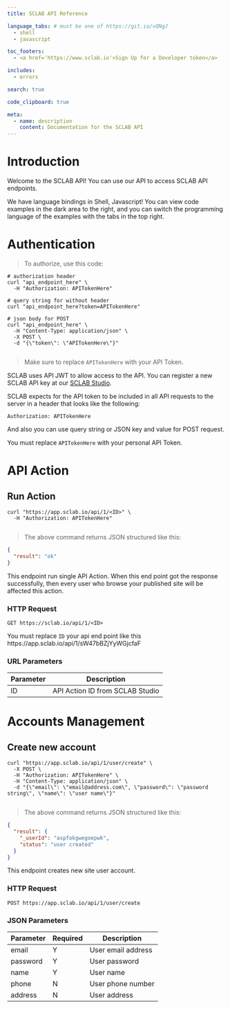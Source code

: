 ```yaml
---
title: SCLAB API Reference

language_tabs: # must be one of https://git.io/vQNgJ
  - shell
  - javascript

toc_footers:
  - <a href='https://www.sclab.io'>Sign Up for a Developer token</a>

includes:
  - errors

search: true

code_clipboard: true

meta:
  - name: description
    content: Documentation for the SCLAB API
---
```


# Introduction

Welcome to the SCLAB API! You can use our API to access SCLAB API endpoints.

We have language bindings in Shell, Javascript! You can view code examples in the dark area to the right, and you can switch the programming language of the examples with the tabs in the top right.

# Authentication

> To authorize, use this code:

```shell
# authorization header 
curl "api_endpoint_here" \
  -H "Authorization: APITokenHere"

# query string for without header
curl "api_endpoint_here?token=APITokenHere"

# json body for POST
curl "api_endpoint_here" \
  -H "Content-Type: application/json" \
  -X POST \
  -d "{\"token\": \"APITokenHere\"}"
```

```javascript
```

> Make sure to replace `APITokenHere` with your API Token.

SCLAB uses API JWT to allow access to the API. You can register a new SCLAB API key at our [SCLAB Studio](http://app.sclab.io).

SCLAB expects for the API token to be included in all API requests to the server in a header that looks like the following:

`Authorization: APITokenHere`

And also you can use query string or JSON key and value for POST request.

<aside class="notice">
You must replace <code>APITokenHere</code> with your personal API Token.
</aside>

# API Action

## Run Action

```shell
curl "https://app.sclab.io/api/1/<ID>" \
  -H "Authorization: APITokenHere"
```

```javascript
```

> The above command returns JSON structured like this:

```json
{
  "result": "ok"
}
```

This endpoint run single API Action. 
When this end point got the response successfully, 
then every user who browse your published site will be affected this action.

### HTTP Request

`GET https://sclab.io/api/1/<ID>`

<aside class="success">
You must replace <code>ID</code> your api end point like this https://app.sclab.io/api/1/sW47bBZjYyWGjcfaF
</aside>

### URL Parameters

Parameter | Description
-- | --
ID | API Action ID from SCLAB Studio

# Accounts Management

## Create new account

```shell
curl "https://app.sclab.io/api/1/user/create" \
  -X POST \
  -H "Authorization: APITokenHere" \
  -H "Content-Type: application/json" \
  -d "{\"email\": \"email@address.com\", \"password\": \"password string\", \"name\": \"user name\"}"
```

```javascript
```

> The above command returns JSON structured like this:

```json
{
  "result": {
    "_userId": "aspfokgwegoepwk",
    "status": "user created"
  }
}
```

This endpoint creates new site user account.

### HTTP Request

`POST https://app.sclab.io/api/1/user/create`

### JSON Parameters

Parameter | Required | Description 
-- | -- | -- | 
email | Y | User email address
password | Y | User password
name | Y | User name
phone | N | User phone number
address | N | User address
